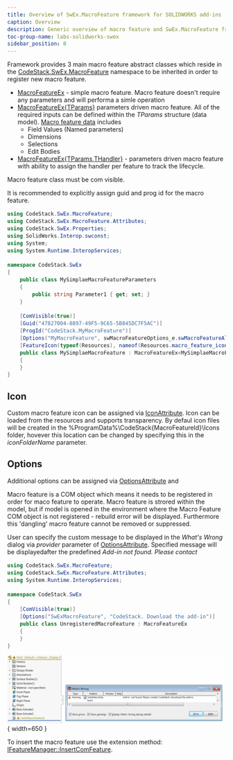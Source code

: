 ```yaml
---
title: Overview of SwEx.MacroFeature framework for SOLIDWORKS add-ins
caption: Overview
description: Generic overview of macro feature and SwEx.MacroFeature framework
toc-group-name: labs-solidworks-swex
sidebar_position: 0
---
```

Framework provides 3 main macro feature abstract classes which reside in the [CodeStack.SwEx.MacroFeature](https://docs.codestack.net/swex/macro-feature/html/N_CodeStack_SwEx_MacroFeature.htm) namespace to be inherited in order to register new macro feature.

* [MacroFeatureEx](https://docs.codestack.net/swex/macro-feature/html/T_CodeStack_SwEx_MacroFeature_MacroFeatureEx.htm) - simple macro feature. Macro feature doesn't require any parameters and will performa a simle operation
* [MacroFeatureEx{TParams}](https://docs.codestack.net/swex/macro-feature/html/T_CodeStack_SwEx_MacroFeature_MacroFeatureEx_1.htm) parameters driven macro feature. All of the required inputs can be defined within the *TParams* structure (data model). [Macro feature data](/docs/codestack/labs/solidworks/swex/macro-feature/data) includes
    * Field Values (Named parameters)
    * Dimensions
    * Selections
    * Edit Bodies
* [MacroFeatureEx{TParams,THandler}](https://docs.codestack.net/swex/macro-feature/html/T_CodeStack_SwEx_MacroFeature_MacroFeatureEx_2.htm) - parameters driven macro feature with ability to assign the handler per feature to track the lifecycle.

Macro feature class must be com visible.

It is recommended to explicitly assign guid and prog id for the macro feature.

~~~ cs
using CodeStack.SwEx.MacroFeature;
using CodeStack.SwEx.MacroFeature.Attributes;
using CodeStack.SwEx.Properties;
using SolidWorks.Interop.swconst;
using System;
using System.Runtime.InteropServices;

namespace CodeStack.SwEx
{
    public class MySimplaeMacroFeatureParameters
    {
        public string Parameter1 { get; set; }
    }

    [ComVisible(true)]
    [Guid("47827004-8897-49F5-9C65-5B845DC7F5AC")]
    [ProgId("CodeStack.MyMacroFeature")]
    [Options("MyMacroFeature", swMacroFeatureOptions_e.swMacroFeatureAlwaysAtEnd)]
    [FeatureIcon(typeof(Resources), nameof(Resources.macro_feature_icon), "CodeStack\\MyMacroFeature\\Icons")]
    public class MySimplaeMacroFeature : MacroFeatureEx<MySimplaeMacroFeatureParameters>
    {
    }
}

~~~



## Icon

Custom macro feature icon can be assigned via [IconAttribute](https://docs.codestack.net/swex/macro-feature/html/T_CodeStack_SwEx_MacroFeature_Attributes_IconAttribute.htm). Icon can be loaded from the resources and supports transparency. By defaul icon files will be created in the %ProgramData%\CodeStack\{MacroFeatureId}\Icons folder, hovever this location can be changed by specifying this in the *iconFolderName* parameter.

## Options

Additional options can be assigned via [OptionsAttribute](https://docs.codestack.net/swex/macro-feature/html/T_CodeStack_SwEx_MacroFeature_Attributes_OptionsAttribute.htm) and 

Macro feature is a COM object which means it needs to be registered in order for maco feature to operate. Macro feature is strored within the model, but if model is opened in the environment where the Macro Feature COM object is not registered - rebuild error will be displayed. Furthermore this 'dangling' macro feature cannot be removed or suppressed.

User can specify the custom message to be displayed in the *What's Wrong* dialog via *provider* parameter of [OptionsAttribute](https://docs.codestack.net/swex/macro-feature/html/T_CodeStack_SwEx_MacroFeature_Attributes_OptionsAttribute.htm). Specified message will be displayedafter the predefined *Add-in not found. Please contact*

~~~ cs
using CodeStack.SwEx.MacroFeature;
using CodeStack.SwEx.MacroFeature.Attributes;
using System.Runtime.InteropServices;

namespace CodeStack.SwEx
{
    [ComVisible(true)]
    [Options("SwExMacroFeature", "CodeStack. Download the add-in")]
    public class UnregisteredMacroFeature : MacroFeatureEx
    {
    }
}

~~~



![Rebuild error message for unregistered macro feature](unregistered-macro-feature.png){ width=650 }

To insert the macro feature use the extension method: [IFeatureManager::InsertComFeature](https://docs.codestack.net/swex/macro-feature/html/M_SolidWorks_Interop_sldworks_FeatureManagerEx_InsertComFeature__2.htm).
